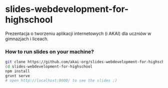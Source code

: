 slides-webdevelopment-for-highschool
=====

Prezentacja o tworzeniu aplikacji internetowych (i AKAI) dla uczniów w gimnazjach i liceach.

### How to run slides on your machine?

```sh
git clone https://github.com/akai-org/slides-webdevelopment-for-highschool
cd slides-webdevelopment-for-highschool
npm install
grunt serve
# open http://localhost:8000/ to see the slides ;)
```
